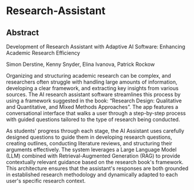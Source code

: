 # Research-Assistant

## Abstract
Development of Research Assistant with Adaptive AI Software: Enhancing Academic Research Efficiency 

Simon Derstine, Kenny Snyder, Elina Ivanova, Patrick Rockow 

Organizing and structuring academic research can be complex, and researchers often struggle with handling large amounts of information, developing a clear framework, and extracting key insights from various sources. The AI research assistant software streamlines this process by using a framework suggested in the book: “Research Design: Qualitative and Quantitative, and Mixed Methods Approaches”. The app features a conversational interface that walks a user through a step-by-step process with guided questions tailored to the type of research being conducted.  

As students' progress through each stage, the AI Assistant uses carefully designed questions to guide them in developing research questions, creating outlines, conducting literature reviews, and structuring their arguments effectively.  The system leverages a Large Language Model (LLM) combined with Retrieval-Augmented Generation (RAG) to provide contextually relevant guidance based on the research book's framework. This architecture ensures that the assistant's responses are both grounded in established research methodology and dynamically adapted to each user's specific research context. 